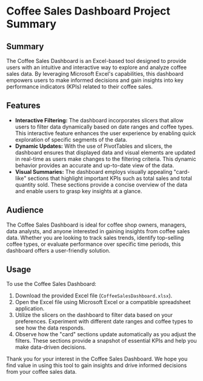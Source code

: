 # Coffee Sales Dashboard Project Summary

## Summary

The Coffee Sales Dashboard is an Excel-based tool designed to provide users with an intuitive and interactive way to explore and analyze coffee sales data. By leveraging Microsoft Excel's capabilities, this dashboard empowers users to make informed decisions and gain insights into key performance indicators (KPIs) related to their coffee sales.

## Features

- **Interactive Filtering:** The dashboard incorporates slicers that allow users to filter data dynamically based on date ranges and coffee types. This interactive feature enhances the user experience by enabling quick exploration of specific segments of the data.
- **Dynamic Updates:** With the use of PivotTables and slicers, the dashboard ensures that displayed data and visual elements are updated in real-time as users make changes to the filtering criteria. This dynamic behavior provides an accurate and up-to-date view of the data.
- **Visual Summaries:** The dashboard employs visually appealing "card-like" sections that highlight important KPIs such as total sales and total quantity sold. These sections provide a concise overview of the data and enable users to grasp key insights at a glance.

## Audience

The Coffee Sales Dashboard is ideal for coffee shop owners, managers, data analysts, and anyone interested in gaining insights from coffee sales data. Whether you are looking to track sales trends, identify top-selling coffee types, or evaluate performance over specific time periods, this dashboard offers a user-friendly solution.

## Usage

To use the Coffee Sales Dashboard:
1. Download the provided Excel file (`CoffeeSalesDashboard.xlsx`).
2. Open the Excel file using Microsoft Excel or a compatible spreadsheet application.
3. Utilize the slicers on the dashboard to filter data based on your preferences. Experiment with different date ranges and coffee types to see how the data responds.
4. Observe how the "card" sections update automatically as you adjust the filters. These sections provide a snapshot of essential KPIs and help you make data-driven decisions.

Thank you for your interest in the Coffee Sales Dashboard. We hope you find value in using this tool to gain insights and drive informed decisions from your coffee sales data.
